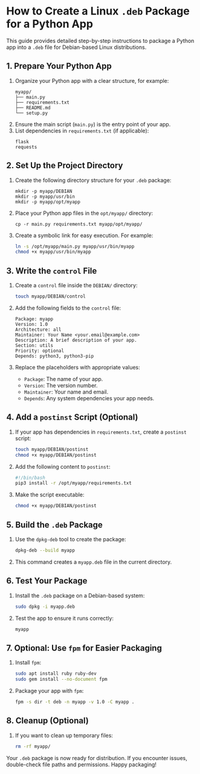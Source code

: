 # How to Create a Linux `.deb` Package for a Python App

This guide provides detailed step-by-step instructions to package a Python app into a `.deb` file for Debian-based Linux distributions.

## 1. Prepare Your Python App

1. Organize your Python app with a clear structure, for example:
   ```
   myapp/
   ├── main.py
   ├── requirements.txt
   ├── README.md
   └── setup.py
   ```
2. Ensure the main script (`main.py`) is the entry point of your app.
3. List dependencies in `requirements.txt` (if applicable):
   ```
   flask
   requests
   ```

## 2. Set Up the Project Directory

1. Create the following directory structure for your `.deb` package:
   ```
   mkdir -p myapp/DEBIAN
   mkdir -p myapp/usr/bin
   mkdir -p myapp/opt/myapp
   ```

2. Place your Python app files in the `opt/myapp/` directory:
   ```
   cp -r main.py requirements.txt myapp/opt/myapp/
   ```

3. Create a symbolic link for easy execution. For example:
   ```bash
   ln -s /opt/myapp/main.py myapp/usr/bin/myapp
   chmod +x myapp/usr/bin/myapp
   ```

## 3. Write the `control` File

1. Create a `control` file inside the `DEBIAN/` directory:
   ```bash
   touch myapp/DEBIAN/control
   ```

2. Add the following fields to the `control` file:
   ```
   Package: myapp
   Version: 1.0
   Architecture: all
   Maintainer: Your Name <your.email@example.com>
   Description: A brief description of your app.
   Section: utils
   Priority: optional
   Depends: python3, python3-pip
   ```

3. Replace the placeholders with appropriate values:
   - `Package`: The name of your app.
   - `Version`: The version number.
   - `Maintainer`: Your name and email.
   - `Depends`: Any system dependencies your app needs.

## 4. Add a `postinst` Script (Optional)

1. If your app has dependencies in `requirements.txt`, create a `postinst` script:
   ```bash
   touch myapp/DEBIAN/postinst
   chmod +x myapp/DEBIAN/postinst
   ```

2. Add the following content to `postinst`:
   ```bash
   #!/bin/bash
   pip3 install -r /opt/myapp/requirements.txt
   ```

3. Make the script executable:
   ```bash
   chmod +x myapp/DEBIAN/postinst
   ```

## 5. Build the `.deb` Package

1. Use the `dpkg-deb` tool to create the package:
   ```bash
   dpkg-deb --build myapp
   ```

2. This command creates a `myapp.deb` file in the current directory.

## 6. Test Your Package

1. Install the `.deb` package on a Debian-based system:
   ```bash
   sudo dpkg -i myapp.deb
   ```

2. Test the app to ensure it runs correctly:
   ```bash
   myapp
   ```

## 7. Optional: Use `fpm` for Easier Packaging

1. Install `fpm`:
   ```bash
   sudo apt install ruby ruby-dev
   sudo gem install --no-document fpm
   ```

2. Package your app with `fpm`:
   ```bash
   fpm -s dir -t deb -n myapp -v 1.0 -C myapp .
   ```

## 8. Cleanup (Optional)

1. If you want to clean up temporary files:
   ```bash
   rm -rf myapp/
   ```

Your `.deb` package is now ready for distribution. If you encounter issues, double-check file paths and permissions. Happy packaging!
